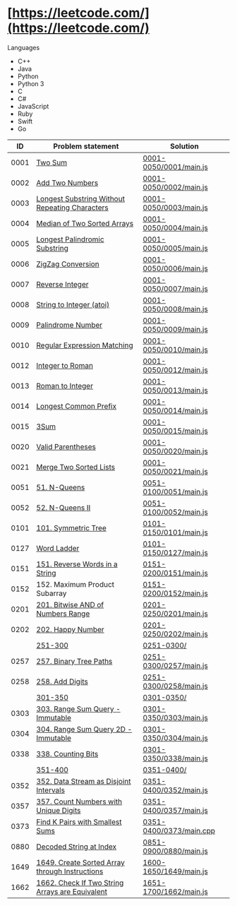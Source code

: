 # [https://leetcode.com/](https://leetcode.com/)

Languages

- C++
- Java
- Python
- Python 3
- C
- C#
- JavaScript
- Ruby
- Swift
- Go


| ID   | Problem statement                                                                                                               | Solution                                           |
|------|---------------------------------------------------------------------------------------------------------------------------------|----------------------------------------------------|
| 0001 | [Two Sum](https://leetcode.com/problems/two-sum/)                                                                               | [0001-0050/0001/main.js](0001-0050/0001/main.js)   |
| 0002 | [Add Two Numbers](https://leetcode.com/problems/add-two-numbers/)                                                               | [0001-0050/0002/main.js](0001-0050/0002/main.js)   |
| 0003 | [Longest Substring Without Repeating Characters](https://leetcode.com/problems/longest-substring-without-repeating-characters/) | [0001-0050/0003/main.js](0001-0050/0003/main.js)   |
| 0004 | [Median of Two Sorted Arrays](https://leetcode.com/problems/median-of-two-sorted-arrays/)                                       | [0001-0050/0004/main.js](0001-0050/0004/main.js)   |
| 0005 | [Longest Palindromic Substring](https://leetcode.com/problems/longest-palindromic-substring/)                                   | [0001-0050/0005/main.js](0001-0050/0005/main.js)   |
| 0006 | [ZigZag Conversion](https://leetcode.com/problems/zigzag-conversion/)                                                           | [0001-0050/0006/main.js](0001-0050/0006/main.js)   |
| 0007 | [Reverse Integer](https://leetcode.com/problems/reverse-integer/)                                                               | [0001-0050/0007/main.js](0001-0050/0007/main.js)   |
| 0008 | [String to Integer (atoi)](https://leetcode.com/problems/string-to-integer-atoi/)                                               | [0001-0050/0008/main.js](0001-0050/0008/main.js)   |
| 0009 | [Palindrome Number](https://leetcode.com/problems/palindrome-number/)                                                           | [0001-0050/0009/main.js](0001-0050/0009/main.js)   |
| 0010 | [Regular Expression Matching](https://leetcode.com/problems/regular-expression-matching/)                                       | [0001-0050/0010/main.js](0001-0050/0010/main.js)   |
| 0012 | [Integer to Roman](https://leetcode.com/problems/integer-to-roman/)                                                             | [0001-0050/0012/main.js](0001-0050/0012/main.js)   |
| 0013 | [Roman to Integer](https://leetcode.com/problems/roman-to-integer/)                                                             | [0001-0050/0013/main.js](0001-0050/0013/main.js)   |
| 0014 | [Longest Common Prefix](https://leetcode.com/problems/longest-common-prefix/)                                                   | [0001-0050/0014/main.js](0001-0050/0014/main.js)   |
| 0015 | [3Sum](https://leetcode.com/problems/3sum/)                                                                                     | [0001-0050/0015/main.js](0001-0050/0015/main.js)   |
| 0020 | [Valid Parentheses](https://leetcode.com/problems/valid-parentheses/)                                                           | [0001-0050/0020/main.js](0001-0050/0020/main.js)   |
| 0021 | [Merge Two Sorted Lists](https://leetcode.com/problems/merge-two-sorted-lists/)                                                 | [0001-0050/0021/main.js](0001-0050/0021/main.js)   |
| 0051 | [51. N-Queens](https://leetcode.com/problems/n-queens/)                                                                         | [0051-0100/0051/main.js](0051-0100/0051/main.js)   |
| 0052 | [52. N-Queens II](https://leetcode.com/problems/n-queens-ii/)                                                                   | [0051-0100/0052/main.js](0051-0100/0052/main.js)   |
| 0101 | [101. Symmetric Tree](https://leetcode.com/problems/symmetric-tree/)                                                            | [0101-0150/0101/main.js](0101-0150/0101/main.js)   |
| 0127 | [Word Ladder](https://leetcode.com/problems/word-ladder/)                                                                       | [0101-0150/0127/main.js](0101-0150/0127/main.js)   |
| 0151 | [151. Reverse Words in a String](https://leetcode.com/problems/reverse-words-in-a-string/)                                      | [0151-0200/0151/main.js](0151-0200/0151/main.js)   |
| 0152 | 152. Maximum Product Subarray                                                                                                   | [0151-0200/0152/main.js](0151-0200/0152/main.js)   |
| 0201 | [201. Bitwise AND of Numbers Range](https://leetcode.com/problems/bitwise-and-of-numbers-range/)                                | [0201-0250/0201/main.js](0201-0250/0201/main.js)   |
| 0202 | [202. Happy Number](https://leetcode.com/problems/happy-number/)                                                                | [0201-0250/0202/main.js](0201-0250/0202/main.js)   |
|      | [251-300](https://leetcode.com/problemset/all/#page-6)                                                                          | [0251-0300/](0251-0300/)                           |
| 0257 | [257. Binary Tree Paths](https://leetcode.com/problems/binary-tree-paths/)                                                      | [0251-0300/0257/main.js](0251-0300/0257/main.js)   |
| 0258 | [258. Add Digits](https://leetcode.com/problems/add-digits/)                                                                    | [0251-0300/0258/main.js](0251-0300/0258/main.js)   |
|      | [301-350](https://leetcode.com/problemset/all/#page-8)                                                                          | [0301-0350/](0301-0350/)                           |
| 0303 | [303. Range Sum Query - Immutable](https://leetcode.com/problems/range-sum-query-immutable/)                                    | [0301-0350/0303/main.js](0301-0350/0303/main.js)   |
| 0304 | [304. Range Sum Query 2D - Immutable](https://leetcode.com/problems/range-sum-query-2d-immutable/)                              | [0301-0350/0304/main.js](0301-0350/0304/main.js)   |
| 0338 | [338. Counting Bits](https://leetcode.com/problems/counting-bits/)                                                              | [0301-0350/0338/main.js](0301-0350/0338/main.js)   |
|      | [351-400](https://leetcode.com/problemset/all/#page-9)                                                                          | [0351-0400/](0351-0400/)                           |
| 0352 | [352. Data Stream as Disjoint Intervals](https://leetcode.com/problems/data-stream-as-disjoint-intervals/)                      | [0351-0400/0352/main.js](0351-0400/0352/main.js)   |
| 0357 | [357. Count Numbers with Unique Digits](https://leetcode.com/problems/count-numbers-with-unique-digits/)                        | [0351-0400/0357/main.js](0351-0400/0357/main.js)   |
| 0373 | [Find K Pairs with Smallest Sums](https://leetcode.com/problems/find-k-pairs-with-smallest-sums/)                               | [0351-0400/0373/main.cpp](0351-0400/0373/main.cpp) |
| 0880 | [Decoded String at Index](https://leetcode.com/problems/decoded-string-at-index/)                                               | [0851-0900/0880/main.js](0851-0900/0880/main.js)   |
| 1649 | [1649. Create Sorted Array through Instructions](https://leetcode.com/problems/create-sorted-array-through-instructions/)       | [1600-1650/1649/main.js](1600-1650/1649/main.js)   |
| 1662 | [1662. Check If Two String Arrays are Equivalent](https://leetcode.com/problems/check-if-two-string-arrays-are-equivalent/)     | [1651-1700/1662/main.js](1651-1700/1662/main.js)   |

